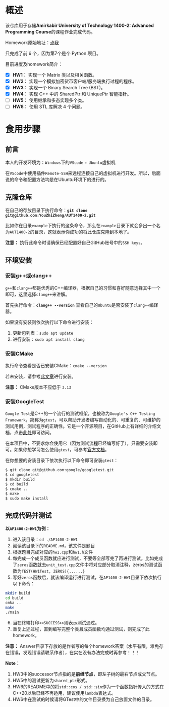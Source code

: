 # 概述
该仓库用于存储**Amirkabir University of Technology 1400-2: Advanced Programming Course**的课程作业完成代码。

Homework原始地址：[点我](https://github.com/courseworks?q=AP1400&type=all&language=&sort=)

只完成了前 6 个，因为第7个是个 Python 项目。

目前进度及homework简介：

- [x] **HW1：** 实现一个 Matrix 类以及相关函数。
- [x] **HW2：** 实现一个模拟加密货币客户端/服务端执行过程的程序。
- [x] **HW3：** 实现一个 Binary Search Tree (BST)。
- [x] **HW4：** 实现 C++ 中的 SharedPtr 和 UniquePtr 智能指针。
- [ ] **HW5：** 使用继承和多态实现多个类。
- [ ] **HW6：** 使用 STL 库解决 4 个问题。

# 食用步骤

## 前言

本人的开发环境为：`Windows`下的`VScode` + `Ubuntu`虚拟机

在`VScode`中使用插件`Remote-SSH`来远程连接自己的虚拟机进行开发。所以，后面说的命令和配置方法均是在Ubuntu环境下的进行的。

## 克隆仓库

在自己的存放目录下执行命令：**`git clone git@github.com:YouZhiZheng/AUT1400-2.git`**

比如你在目录`example`下执行的这条命令，那么在`example`目录下就会多出一个名为`AUT1400-2`的目录，这就表示你成功的将此仓库克隆到本地了。

**注意：** 执行此命令时请确保已经配置好自己GitHub账号中的`SSH keys`。

## 环境安装

### 安装g++或clang++

`g++`和`clang++`都是优秀的C++编译器，根据自己的习惯和喜好随意选择其中一个即可，这里选择`clang++`来讲解。

首先执行命令：**`clang++ --version`** 查看自己的`Ubuntu`是否安装了`clang++`编译器。

如果没有安装则依次执行以下命令进行安装：

1. 更新包列表：`sudo apt update`
2. 进行安装：`sudo apt install clang`

### 安装CMake

执行命令查看是否已安装CMake：`cmake --version`

若未安装，请参考[此文章](https://zhuanlan.zhihu.com/p/519732843)进行安装。

**注意：** CMake版本不应低于 `3.13`

### 安装GoogleTest

`Google Test`是C++的一个流行的测试框架，也被称为`Google's C++ Testing Framework`，简称为`gtest`，可以帮助开发者编写自动化的、可重复的、可维护的测试用例，测试程序的正确性。它是一个开源项目，在GitHub上有详细的介绍文档，点击[此处](https://github.com/google/googletest/tree/main)即可访问。

在本项目中，不要求你会使用它（因为测试流程已经编写好了），只需要安装即可。如果你想学习怎么使用`gtest`，可参考[官方文档](https://google.github.io/googletest/quickstart-cmake.html)。


在你想要的安装目录下依次执行以下命令即可安装`gtest`：

```bash
$ git clone git@github.com:google/googletest.git
$ cd googletest
$ mkdir build
$ cd build
$ cmake ..
$ make
$ sudo make install
```

## 完成代码并测试

**以`AP1400-2-HW1`为例：**
1. 进入该目录：`cd ./AP1400-2-HW1`
2. 阅读该目录下的`README.md`，该文件是题目
3. 根据题目完成对应的`hw1.cpp`和`hw1.h`文件
4. 每完成一个成员函数就应进行测试，不要等全部写完了再进行测试。比如完成了`zeros`函数就去`unit_test.cpp`文件中将对应部分取消注释，zeros的测试函数为`TEST(HW1Test, ZEROS){......}`
5. 写好`zeros`函数后，就该编译运行进行测试，在`AP1400-2-HW1`目录下依次执行以下命令：  
```bash
mkdir build
cd build
cmka ..
make
./main
```
6. 当在终端打印`<<SUCCESS>>`则表示测试通过。
7. 重复上述过程，直到编写完整个类且成员函数均通过测试，则完成了此homework。

**注意：** Answer目录下存放的是作者写的每个homework答案（水平有限，难免存在错误，发现错误请联系作者），在实在没有办法完成时再参考！！！

**Note：** 
1. HW3中的successor节点指的是**前继节点**，即左子树的最右节点或父节点。
2. HW5中的测试更新为`shared_ptr`形式。
3. HW6的README中的将`std::cos / std::sin`作为一个函数指针传入的方式在C++20以后已经不再适用，建议使用`lambda`表达式。
4. HW6中在测试的时候请将GTest中的文件目录换为自己放置文件的目录。
